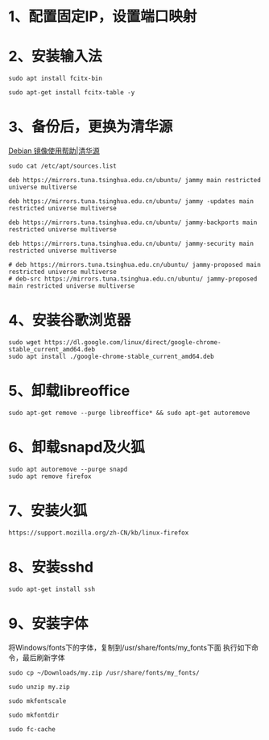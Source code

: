 # 1、配置固定IP，设置端口映射
# 2、安装输入法
``` shell
sudo apt install fcitx-bin

sudo apt-get install fcitx-table -y
```
# 3、备份后，更换为清华源
[Debian 镜像使用帮助|清华源](https://mirrors.tuna.tsinghua.edu.cn/help/debian/)
``` shell
sudo cat /etc/apt/sources.list

deb https://mirrors.tuna.tsinghua.edu.cn/ubuntu/ jammy main restricted universe multiverse

deb https://mirrors.tuna.tsinghua.edu.cn/ubuntu/ jammy -updates main restricted universe multiverse

deb https://mirrors.tuna.tsinghua.edu.cn/ubuntu/ jammy-backports main restricted universe multiverse

deb https://mirrors.tuna.tsinghua.edu.cn/ubuntu/ jammy-security main restricted universe multiverse

# deb https://mirrors.tuna.tsinghua.edu.cn/ubuntu/ jammy-proposed main restricted universe multiverse
# deb-src https://mirrors.tuna.tsinghua.edu.cn/ubuntu/ jammy-proposed main restricted universe multiverse
```

# 4、安装谷歌浏览器
``` shell
sudo wget https://dl.google.com/linux/direct/google-chrome-stable_current_amd64.deb
sudo apt install ./google-chrome-stable_current_amd64.deb
```
# 5、卸载libreoffice
``` shell
sudo apt-get remove --purge libreoffice* && sudo apt-get autoremove
```
# 6、卸载snapd及火狐
``` shell
sudo apt autoremove --purge snapd
sudo apt remove firefox
```
# 7、安装火狐
``` shell
https://support.mozilla.org/zh-CN/kb/linux-firefox
```
# 8、安装sshd
``` shell
sudo apt-get install ssh
```
# 9、安装字体
将Windows/fonts下的字体，复制到/usr/share/fonts/my_fonts下面
执行如下命令，最后刷新字体
``` shell
sudo cp ~/Downloads/my.zip /usr/share/fonts/my_fonts/

sudo unzip my.zip 

sudo mkfontscale

sudo mkfontdir

sudo fc-cache
```
